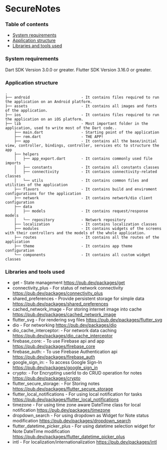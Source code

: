 
# SecureNotes
### Table of contents
- [System requirements](#system-requirements)
- [Application structure](#project-structure)
- [Libraries and tools used](#libraries-and-tools-used)

### System requirements

Dart SDK Version 3.0.0 or greater.
Flutter SDK Version 3.16.0 or greater.

### Application structure

```
.
├── android                       - It contains files required to run the application on an Android platform.
├── assets                        - It contains all images and fonts of the application.
├── ios                           - It contains files required to run the application on an iOS platform.
├── lib                           - Most important folder in the application, used to write most of the Dart code..
    ├── main.dart                 - Starting point of the application
    ├── rem.dart                  - THE APP!
    ├── app                       - It contains all the base/initial view, controller, bindings, controller, services etc to structure the app
    ├── helpers
    │   ├── app_export.dart       - It contains commonly used file imports
    │   ├── constants             - It contains all constants classes               
    │   ├── connectivity          - It contains connectivity-related classes
    │   └── utils                 - It contains common files and utilities of the application
    ├── flavors                   - It contains build and enviroment configurations for the application
    ├── network                   - It contains network/dio client configuration 
    ├── data
    │   ├── models                - It contains request/response models 
    │   └── repository            - Network repository
    ├── localization              - It contains localization classes
    ├── modules                   - It contains widgets of the screens with their controllers and the models of the whole application.
    ├── routes                    - It contains all the routes of the application
    ├── theme                     - It contains app theme configuration
    └── components                - It contains all custom widget classes  
```

### Libraries and tools used

- get - State management
  https://pub.dev/packages/get
- connectivity_plus - For status of network connectivity
  https://pub.dev/packages/connectivity_plus
- shared_preferences - Provide persistent storage for simple data
  https://pub.dev/packages/shared_preferences
- cached_network_image - For storing internet image into cache
  https://pub.dev/packages/cached_network_image
- flutter_svg - For rendering svg files
  https://pub.dev/packages/flutter_svg
- dio - For networking
  https://pub.dev/packages/dio
- dio_cache_interceptor: - For network data caching
  https://pub.dev/packages/dio_cache_interceptor
- firebase_core: - To use Firebase api and app
  https://pub.dev/packages/firebase_core
- firebase_auth: - To use Firebase Authentication api
  https://pub.dev/packages/firebase_auth
- google_sign_in: - To access Google Sign-In
  https://pub.dev/packages/google_sign_in
- crypto: - For Encrypting userId to do CRUD operation for notes
  https://pub.dev/packages/crypto
- flutter_secure_storage: - For Storing notes
  https://pub.dev/packages/flutter_secure_storage
- flutter_local_notifications - For using local notification for tasks
  https://pub.dev/packages/flutter_local_notifications
- timezone - For using time zone aware DateTime class for local notification
  https://pub.dev/packages/timezone
- dropdown_search - For using dropdown as Widget for Note status modification
  https://pub.dev/packages/dropdown_search
- flutter_datetime_picker_plus - For using datetime selection widget for Note DateTime modification
  https://pub.dev/packages/flutter_datetime_picker_plus
- intl - For localization/internationalization
  https://pub.dev/packages/intl



